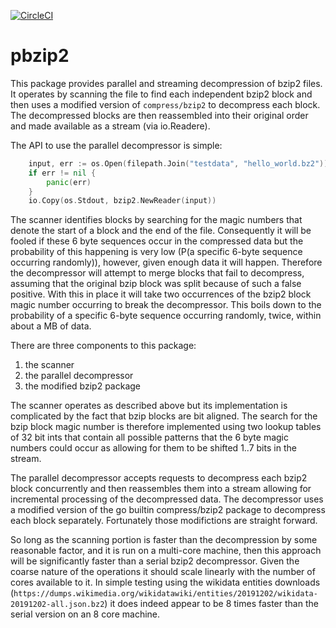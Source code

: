 [![CircleCI](https://circleci.com/gh/cosnicolaou/pbzip2.svg?style=svg)](https://circleci.com/gh/cosnicolaou/pbzip2)
# pbzip2

This package provides parallel and streaming decompression of bzip2 files. It
operates by scanning the file to find each independent bzip2 block and then
uses a modified version of `compress/bzip2` to decompress each block. The
decompressed blocks are then reassembled into their original order and made
available as a stream (via io.Readere).

The API to use the parallel decompressor is simple:

```go
	input, err := os.Open(filepath.Join("testdata", "hello_world.bz2"))
	if err != nil {
		panic(err)
	}
	io.Copy(os.Stdout, bzip2.NewReader(input))
```

The scanner identifies blocks by searching for the magic numbers that denote
the start of a block and the end of the file. Consequently it will be fooled
if these 6 byte sequences occur in the compressed data but the probability of
this happening is very low (P(a specific 6-byte sequence occurring randomly)),
however, given enough data it will happen. Therefore the decompressor
will attempt to merge blocks that fail to decompress, assuming that the
original bzip block was split because of such a false positive. With this
in place it will take two occurrences of the bzip2 block magic number
occurring to break the decompressor. This boils down to the probability
of a specific 6-byte sequence occurring randomly, twice, within about a MB of
data.

There are three components to this package:
1. the scanner
2. the parallel decompressor
3. the modified bzip2 package

The scanner operates as described above but its implementation is complicated
by the fact that bzip blocks are bit aligned. The search for the bzip block
magic number is therefore implemented using two lookup tables of 32 bit ints
that contain all possible patterns that the 6 byte magic numbers could occur
as allowing for them to be shifted 1..7 bits in the stream.

The parallel decompressor accepts requests to decompress each bzip2 block
concurrently and then reassembles them into a stream allowing for incremental
processing of the decompressed data. The decompressor uses a modified
version of the go builtin compress/bzip2 package to decompress each block
separately. Fortunately those modifictions are straight forward.

So long as the scanning portion is faster than the decompression by some
reasonable factor, and it is run on a multi-core machine, then this approach
will be significantly faster than a serial bzip2 decompressor. Given the coarse
nature of the operations it should scale linearly with the number of cores
available to it. In simple testing using the wikidata entities downloads
(`https://dumps.wikimedia.org/wikidatawiki/entities/20191202/wikidata-20191202-all.json.bz2`)
it does indeed appear to be 8 times faster than the serial version on an 8
core machine.

